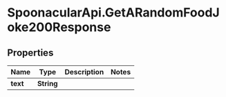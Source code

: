 # SpoonacularApi.GetARandomFoodJoke200Response

## Properties

Name | Type | Description | Notes
------------ | ------------- | ------------- | -------------
**text** | **String** |  | 


